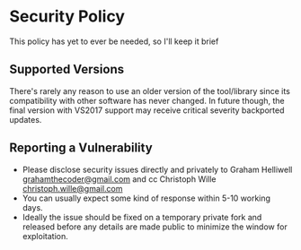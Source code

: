 # Security Policy

This policy has yet to ever be needed, so I'll keep it brief

## Supported Versions

There's rarely any reason to use an older version of the tool/library since its compatibility with other software has never changed.
In future though, the final version with VS2017 support may receive critical severity backported updates.

## Reporting a Vulnerability

* Please disclose security issues directly and privately to Graham Helliwell grahamthecoder@gmail.com and cc Christoph Wille christoph.wille@gmail.com
* You can usually expect some kind of response within 5-10 working days.
* Ideally the issue should be fixed on a temporary private fork and released before any details are made public to minimize the window for exploitation.
